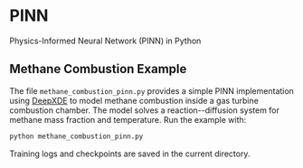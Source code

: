 # PINN
Physics-Informed Neural Network (PINN) in Python

## Methane Combustion Example

The file `methane_combustion_pinn.py` provides a simple PINN implementation
using [DeepXDE](https://github.com/lululxvi/deepxde) to model methane
combustion inside a gas turbine combustion chamber. The model solves a
reaction--diffusion system for methane mass fraction and temperature. Run the
example with:

```bash
python methane_combustion_pinn.py
```

Training logs and checkpoints are saved in the current directory.
